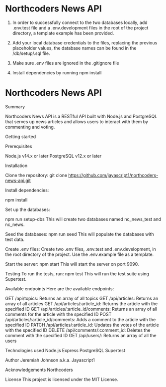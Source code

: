 # Northcoders News API

1. In order to successfully connect to the two databases locally, add .env.test file and a .env.development files in the root of the project directory, a template example has been provided.

2. Add your local database credentials to the files, replacing the previous placeholder values, the database names can be found in the /db/setup/.sql file.

3. Make sure .env files are ignored in the .gitignore file

4. Install dependencies by running npm install

# Northcoders News API

Summary

Northcoders News API is a RESTful API built with Node.js and PostgreSQL that serves up news articles and allows users to interact with them by commenting and voting.

Getting started

Prerequisites

Node.js v14.x or later
PostgreSQL v12.x or later

Installation

Clone the repository:
git clone https://github.com/jayascript1/northcoders-news-api.git

Install dependencies:

npm install

Set up the databases:

npm run setup-dbs
This will create two databases named nc_news_test and nc_news.

Seed the databases:
npm run seed
This will populate the databases with test data.

Create .env files:
Create two .env files, .env.test and .env.development, in the root directory of the project. Use the .env.example file as a template.

Start the server:
npm start
This will start the server on port 9090.

Testing
To run the tests, run:
npm test
This will run the test suite using Supertest.

Available endpoints
Here are the available endpoints:

GET /api/topics: Returns an array of all topics
GET /api/articles: Returns an array of all articles
GET /api/articles/:article_id: Returns the article with the specified ID
GET /api/articles/:article_id/comments: Returns an array of all comments for the article with the specified ID
POST /api/articles/:article_id/comments: Adds a comment to the article with the specified ID
PATCH /api/articles/:article_id: Updates the votes of the article with the specified ID
DELETE /api/comments/:comment_id: Deletes the comment with the specified ID
GET /api/users/: Returns an array of all the users

Technologies used
Node.js
Express
PostgreSQL
Supertest

Author
Jeremiah Johnson a.k.a. Jayascript1

Acknowledgements
Northcoders

License
This project is licensed under the MIT License.